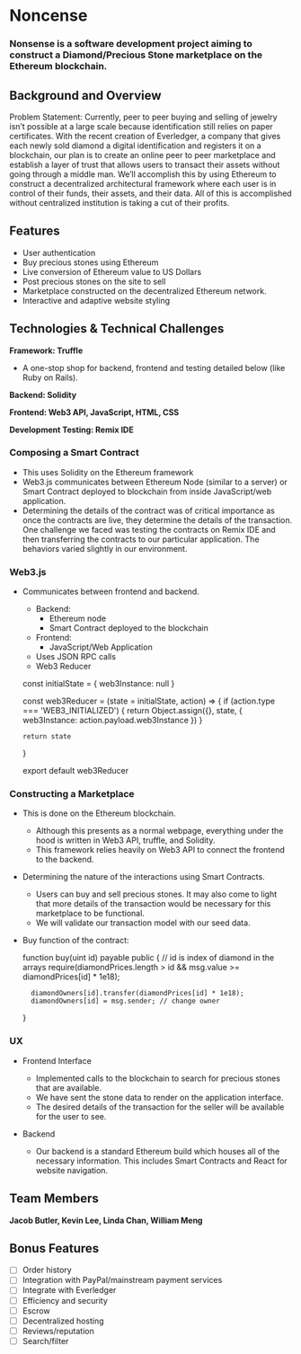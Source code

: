 # Noncense

### Nonsense is a software development project aiming to construct a Diamond/Precious Stone marketplace on the Ethereum blockchain.

## Background and Overview

Problem Statement: Currently, peer to peer buying and selling of jewelry isn’t possible at a large scale because identification still relies on paper certificates. With the recent creation of Everledger, a company that gives each newly sold diamond a digital identification and registers it on a blockchain, our plan is to create an online peer to peer marketplace and establish a layer of trust that allows users to transact their assets without going through a middle man. We’ll accomplish this by using Ethereum to construct a decentralized architectural framework where each user is in control of their funds, their assets, and their data.  All of this is accomplished without centralized institution is taking a cut of their profits.  

## Features
* User authentication
* Buy precious stones using Ethereum
* Live conversion of Ethereum value to US Dollars
* Post precious stones on the site to sell
* Marketplace constructed on the decentralized Ethereum network.
* Interactive and adaptive website styling



## Technologies & Technical Challenges

**Framework: Truffle**
* A one-stop shop for backend, frontend and testing detailed below (like Ruby on Rails).

**Backend: Solidity**

**Frontend: Web3 API, JavaScript, HTML, CSS**

**Development Testing: Remix IDE**

### Composing a Smart Contract
* This uses Solidity on the Ethereum framework
* Web3.js communicates between Ethereum Node (similar to a server) or Smart Contract deployed to blockchain from inside JavaScript/web application.
* Determining the details of the contract was of critical importance as once the contracts are live, they determine the details of the transaction. One challenge we faced was testing the contracts on Remix IDE and then transferring the contracts to our particular application.  The behaviors varied slightly in our environment.

### Web3.js
* Communicates between frontend and backend.
    * Backend:
        * Ethereum node
        * Smart Contract deployed to the blockchain
    * Frontend:
        * JavaScript/Web Application
    * Uses JSON RPC calls
    * Web3 Reducer
    
    const initialState = {
      web3Instance: null
    }

    const web3Reducer = (state = initialState, action) => {
      if (action.type === 'WEB3_INITIALIZED')
      {
        return Object.assign({}, state, {
          web3Instance: action.payload.web3Instance
        })
      }

      return state
    }

    export default web3Reducer

### Constructing a Marketplace
* This is done on the Ethereum blockchain.
    * Although this presents as a normal webpage, everything under the hood is written in Web3 API, truffle, and Solidity.
    * This framework relies heavily on Web3 API to connect the frontend to the backend.

* Determining the nature of the interactions using Smart Contracts.
    * Users can buy and sell precious stones. It may also come to light that more details of the transaction would be necessary for this marketplace to be functional.
    * We will validate our transaction model with our seed data.

* Buy function of the contract:

    function buy(uint id) payable public {
        // id is index of diamond in the arrays
        require(diamondPrices.length > id &&
            msg.value >= diamondPrices[id] * 1e18);

        diamondOwners[id].transfer(diamondPrices[id] * 1e18);
        diamondOwners[id] = msg.sender; // change owner
    }

### UX
* Frontend Interface
    * Implemented calls to the blockchain to search for precious stones that are available.
    * We have sent the stone data to render on the application interface.
    * The desired details of the transaction for the seller will be available for the user to see.

* Backend
    * Our backend is a standard Ethereum build which houses all of the necessary information.  This includes Smart Contracts and React for website navigation.

## Team Members

**Jacob Butler, Kevin Lee, Linda Chan, William Meng**

## Bonus Features

- [ ] Order history
- [ ] Integration with PayPal/mainstream payment services
- [ ] Integrate with Everledger
- [ ] Efficiency and security
- [ ] Escrow
- [ ] Decentralized hosting
- [ ] Reviews/reputation
- [ ] Search/filter
